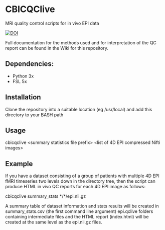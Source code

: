 # CBICQClive
MRI quality control scripts for in vivo EPI data

[![DOI](https://zenodo.org/badge/51806508.svg)](https://zenodo.org/badge/latestdoi/51806508)

Full documentation for the methods used and for interpretation of the QC report can be found in the Wiki for this repository.

## Dependencies:
* Python 3x
* FSL 5x

## Installation

Clone the repository into a suitable location (eg /usr/local) and add this directory to your BASH path

## Usage

cbicqclive \<summary statistics file prefix\> \<list of 4D EPI compressed Nifti images\>

## Example

If you have a dataset consisting of a group of patients with multiple 4D EPI fMRI timeseries two levels down in the directory tree, then the script can produce HTML in vivo QC reports for each 4D EPI image as follows:

cbicqclive summary_stats \*/\*/epi.nii.gz

A summary table of dataset information and stats results will be created in summary_stats.csv (the first command line argument)
epi.qclive folders containing intermediate files and the HTML report (index.html) will be created at the same level as the epi.nii.gz files.
